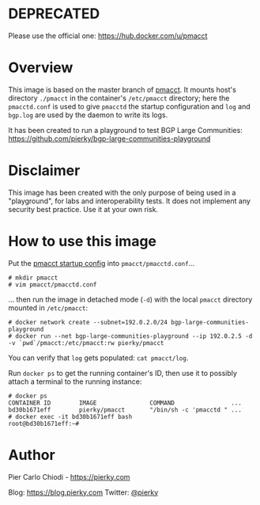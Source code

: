# DEPRECATED

Please use the official one: https://hub.docker.com/u/pmacct 

# Overview

This image is based on the master branch of [pmacct](https://github.com/pmacct/pmacct). It mounts host's directory `./pmacct` in the container's `/etc/pmacct` directory; here the `pmacctd.conf` is used to give `pmacctd` the startup configuration and `log` and `bgp.log` are used by the daemon to write its logs.

It has been created to run a playground to test BGP Large Communities: https://github.com/pierky/bgp-large-communities-playground

# Disclaimer

This image has been created with the only purpose of being used in a "playground", for labs and interoperability tests. It does not implement any security best practice. Use it at your own risk.

# How to use this image

Put the [pmacct startup config](http://wiki.pmacct.net/OfficialConfigKeys) into `pmacct/pmacctd.conf`...

```
# mkdir pmacct
# vim pmacct/pmacctd.conf
```

... then run the image in detached mode (`-d`) with the local `pmacct` directory mounted in `/etc/pmacct`:

```
# docker network create --subnet=192.0.2.0/24 bgp-large-communities-playground
# docker run --net bgp-large-communities-playground --ip 192.0.2.5 -d -v `pwd`/pmacct:/etc/pmacct:rw pierky/pmacct
```

You can verify that `log` gets populated: `cat pmacct/log`.

Run `docker ps` to get the running container's ID, then use it to possibly attach a terminal to the running instance:

```
# docker ps
CONTAINER ID        IMAGE               COMMAND                ...
bd30b1671eff        pierky/pmacct       "/bin/sh -c 'pmacctd " ...
# docker exec -it bd30b1671eff bash
root@bd30b1671eff:~#
```

# Author

Pier Carlo Chiodi - https://pierky.com

Blog: https://blog.pierky.com Twitter: [@pierky](https://twitter.com/pierky)


